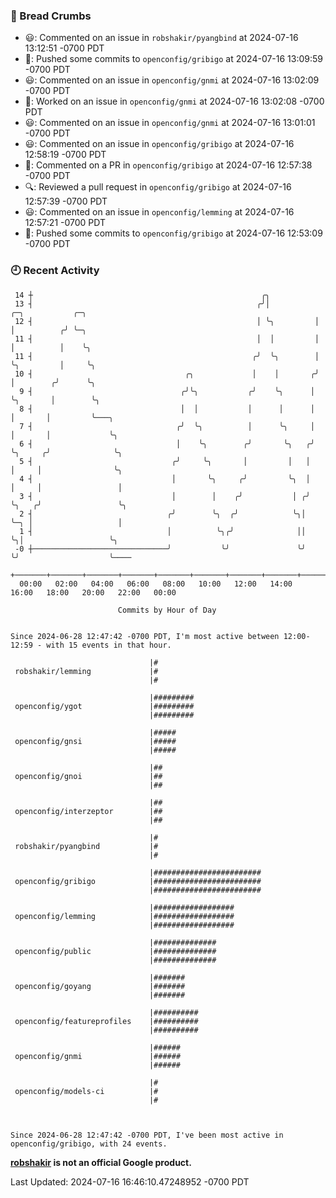 ### 🍞 Bread Crumbs

 * 😃: Commented on an issue in `robshakir/pyangbind` at 2024-07-16 13:12:51 -0700 PDT
 * 🚢: Pushed some commits to `openconfig/gribigo` at 2024-07-16 13:09:59 -0700 PDT
 * 😃: Commented on an issue in `openconfig/gnmi` at 2024-07-16 13:02:09 -0700 PDT
 * 👀: Worked on an issue in `openconfig/gnmi` at 2024-07-16 13:02:08 -0700 PDT
 * 😃: Commented on an issue in `openconfig/gnmi` at 2024-07-16 13:01:01 -0700 PDT
 * 😃: Commented on an issue in `openconfig/gribigo` at 2024-07-16 12:58:19 -0700 PDT
 * 💬: Commented on a PR in  `openconfig/gribigo` at 2024-07-16 12:57:38 -0700 PDT
 * 🔍: Reviewed a pull request in  `openconfig/gribigo` at 2024-07-16 12:57:39 -0700 PDT
 * 😃: Commented on an issue in `openconfig/lemming` at 2024-07-16 12:57:21 -0700 PDT
 * 🚢: Pushed some commits to `openconfig/gribigo` at 2024-07-16 12:53:09 -0700 PDT

### 🕘 Recent Activity
```
 14 ┼                                                   ╭╮
 13 ┤                                                  ╭╯│          ╭─╮           ╭─╮
 12 ┤                                                  │ ╰╮         │ │          ╭╯ ╰─╮
 11 ┤                                                  │  │         │ │          │    ╰╮
 11 ┤                                                 ╭╯  ╰╮        │ ╰╮         │     ╰╮
 10 ┤                                  ╭╮             │    │       ╭╯  │        ╭╯      ╰╮
  9 ┤                                 ╭╯╰╮           ╭╯    ╰╮      │   ╰╮       │        ╰╮
  8 ┤                                 │  │           │      │      │    │       │         ╰───╮
  7 ┤                                ╭╯  ╰╮          │      ╰╮     │    │       │             ╰╮
  6 ┤                                │    ╰╮        ╭╯       ╰╮   ╭╯    ╰╮     ╭╯              ╰╮
  5 ┤                               ╭╯     ╰╮       │         │   │      │     │                ╰╮
  4 ┤                               │       ╰╮     ╭╯         ╰╮  │      │     │                 │
  3 ┤                               │        │    ╭╯           │ ╭╯      ╰╮   ╭╯                 ╰╮
  2 ┤                              ╭╯        ╰╮  ╭╯            ╰╮│        ╰─╮ │                   │
  1 ┤                              │          ╰╮╭╯              ││          ╰╮│                   ╰╮
 -0 ┼──────────────────────────────╯           ╰╯               ╰╯           ╰╯                    ╰────
    +───────+───────+───────+───────+───────+───────+───────+───────+───────+───────+───────+───────+────
  00:00   02:00   04:00   06:00   08:00   10:00   12:00   14:00   16:00   18:00   20:00   22:00   00:00   

						Commits by Hour of Day


Since 2024-06-28 12:47:42 -0700 PDT, I'm most active between 12:00-12:59 - with 15 events in that hour.

```



```
                               |#
 robshakir/lemming             |#
                               |#

                               |#########
 openconfig/ygot               |#########
                               |#########

                               |#####
 openconfig/gnsi               |#####
                               |#####

                               |##
 openconfig/gnoi               |##
                               |##

                               |##
 openconfig/interzeptor        |##
                               |##

                               |#
 robshakir/pyangbind           |#
                               |#

                               |########################
 openconfig/gribigo            |########################
                               |########################

                               |##################
 openconfig/lemming            |##################
                               |##################

                               |##############
 openconfig/public             |##############
                               |##############

                               |#######
 openconfig/goyang             |#######
                               |#######

                               |##########
 openconfig/featureprofiles    |##########
                               |##########

                               |######
 openconfig/gnmi               |######
                               |######

                               |#
 openconfig/models-ci          |#
                               |#



Since 2024-06-28 12:47:42 -0700 PDT, I've been most active in openconfig/gribigo, with 24 events.

```
**[robshakir](mailto:robjs@google.com) is not an official Google product.**  


Last Updated: 2024-07-16 16:46:10.47248952 -0700 PDT
